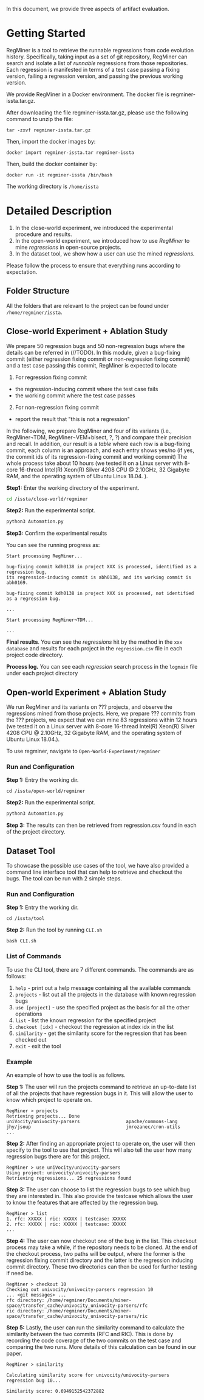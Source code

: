 In this document, we provide three aspects of artifact evaluation.

# Getting Started

RegMiner is a tool to retrieve the runnable regressions from code evolution history. Specifically, taking input as a set of git repository, RegMiner can search and isolate a list of *runnable* regressions from those repositories. Each regression is manifested in terms of a test case passing a fixing version, failing a regression version, and passing the previous working version.

We provide RegMiner in a Docker environment. The docker file is regminer-issta.tar.gz.

After downloading the file regminer-issta.tar.gz, please use the following command to unzip the file:

```
tar -zxvf regminer-issta.tar.gz
```

Then, import the docker images by:

```
docker import regminer-issta.tar regminer-issta
```

Then, build the docker container by:
```
docker run -it regminer-issta /bin/bash 
```

The working directory is `/home/issta`

# Detailed Description

1. In the close-world experiment, we introduced the experimental procedure and results.
2. In the open-world experiment, we introduced how to use *RegMiner* to mine *regressions* in open-source projects.
3. In the dataset tool, we show how a user can use the mined *regressions.*

Please follow the process to ensure that everything runs according to expectation.

## Folder Structure
All the folders that are relevant to the project can be found under ```/home/regminer/issta```.

## Close-world Experiment + Ablation Study

We prepare 50 regression bugs and 50 non-regression bugs where the details can be referred in (//TODO). 
In this module, given a bug-fixing commit (either regression fixing commit or non-regression fixing commit) and a test case passing this commit, 
RegMiner is expected to locate

1. For regression fixing commit
- the regression-inducing commit where the test case fails
- the working commit where the test case passes

2. For non-regression fixing commit
- report the result that "this is not a regression"

In the following, we prepare RegMiner and four of its variants (i.e., RegMiner¬TDM, RegMiner¬VEM+bisect, ?, ?) and compare their precision and recall. 
In addition, our result is a *table* where each row is a bug-fixing commit, each column is an approach, and each entry shows yes/no (if yes, the commit ids of its regression-fixing commit and working commit)
The whole process take about 10 hours (we tested it on a  Linux server with 8-core 16-thread  Intel(R) Xeon(R) Silver 4208 CPU @ 2.10GHz, 32 Gigabyte RAM, and the operating system of Ubuntu Linux 18.04. ).

**Step1:** Enter the working directory of the experiment.

```bash
cd /issta/close-world/regminer
```

**Step2:** Run the experimental script.

```bash
python3 Automation.py 
```

**Step3:** Confirm the experimental results


You can see the running progress as:
```
Start processing RegMiner...

bug-fixing commit kdh0138 in project XXX is processed, identified as a regression bug,
its regression-inducing commit is abh0138, and its working commit is abh0169.

bug-fixing commit kdh0138 in project XXX is processed, not identified as a regression bug.

...

Start processing RegMiner¬TDM...

...

```

**Final results**. You can see the *regressions* hit by the method in the `xxx database` and results for each project in the `regression.csv` file in each project code directory.

**Process log.**   You can see each *regression* search process in the `logmain` file under each project directory

##  Open-world Experiment + Ablation Study

We run RegMiner and its variants on ??? projects, and observe the regressions mined from those projects. 
Here, we prepare ??? commits from the ??? projects, we expect that we can mine 83 regressions within 12 hours (we tested it on a  Linux server with 8-core 16-thread  Intel(R) Xeon(R) Silver 4208 CPU @ 2.10GHz, 32 Gigabyte RAM, and the operating system of Ubuntu Linux 18.04.).

To use regminer, navigate to ```Open-World-Experiment/regminer```
### Run and Configuration
**Step 1:** Entry the working dir.

```
cd /issta/open-world/regminer
```
**Step2:** Run the experimental script.

```bash
python3 Automation.py 
```
**Step 3:** The results can then be retrieved from regression.csv found in each of the project directory.

## Dataset Tool
To showcase the possible use cases of the tool, we have also provided a command line interface tool that can help to retrieve and checkout the bugs. The tool can be run with 2 simple steps.
### Run and Configuration
**Step 1:**  Entry the working dir.
```
cd /issta/tool
```
**Step 2:** Run the tool by running ```CLI.sh```
```
bash CLI.sh
```

### List of Commands
To use the CLI tool, there are 7 different commands. The commands are as follows:
1. ```help``` - print out a help message containing all the available commands
2. ```projects``` - list out all the projects in the database with known regression bugs
3. ```use [project]``` - use the specified project as the basis for all the other operations
4. ```list``` - list the known regression for the specified project
5. ```checkout [idx]``` - checkout the regression at index idx in the list
6. ```similarity``` - get the similarity score for the regression that has been checked out
7. ```exit``` - exit the tool

### Example
An example of how to use the tool is as follows.

**Step 1:** The user will run the projects command to retrieve an up-to-date list of all the projects that have regression bugs in it. This will allow the user to know which project to operate on.
```
RegMiner > projects
Retrieving projects... Done
uniVocity/univocity-parsers              	apache/commons-lang                      
jhy/jsoup                                	jmrozanec/cron-utils
...
```

**Step 2:** After finding an appropriate project to operate on, the user will then specify to the tool to use that project. This will also tell the user how many regression bugs there are for this project.
```
RegMiner > use uniVocity/univocity-parsers
Using project: univocity/univocity-parsers
Retrieving regressions... 25 regressions found
```

**Step 3:** The user can choose to list the regression bugs to see which bug they are interested in. This also provide the testcase which allows the user to know the features that are affected by the regression bug.
```
RegMiner > list
1. rfc: XXXXX | ric: XXXXX | testcase: XXXXX
2. rfc: XXXXX | ric: XXXXX | testcase: XXXXX
...
```
**Step 4:** The user can now checkout one of the bug in the list. This checkout process may take a while, if the repository needs to be cloned. At the end of the checkout process, two paths will be output, where the former is the regression fixing commit directory and the latter is the regression inducing commit directory. These two directories can then be used for further testing if need be.
```
RegMiner > checkout 10
Checking out univocity/univocity-parsers regression 10
... <git messages> ...
rfc directory: /home/regminer/Documents/miner-space/transfer_cache/univocity_univocity-parsers/rfc
ric directory: /home/regminer/Documents/miner-space/transfer_cache/univocity_univocity-parsers/ric
```
**Step 5:** Lastly, the user can run the similarity command to calculate the similarity between the two commits (RFC and RIC). This is done by recording the code coverage of the two commits on the test case and comparing the two runs. More details of this calculation can be found in our paper.
```
RegMiner > similarity

Calculating similarity score for univocity/univocity-parsers regression bug 10...

Similarity score: 0.6949152542372882
```
